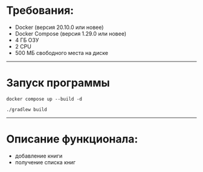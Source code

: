 # Требования:
- Docker (версия 20.10.0 или новее)
-  Docker Compose (версия 1.29.0 или новее)
- 4 ГБ ОЗУ 
- 2 CPU 
- 500 МБ свободного места на диске

---
# Запуск программы
```docker compose up --build -d```

```./gradlew build```

---
# Описание функционала:
- добавление книги
- получение списка книг
